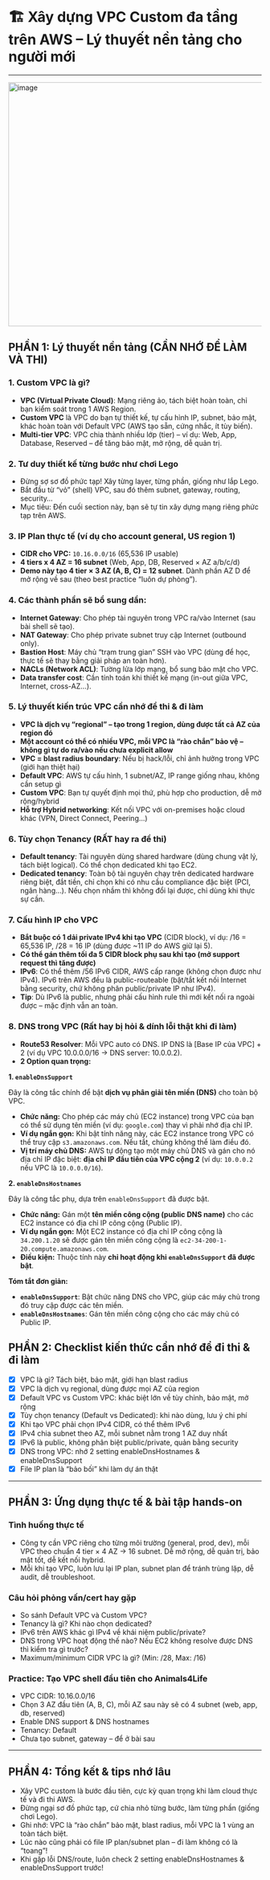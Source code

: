 # 🏗️ Xây dựng VPC Custom đa tầng trên AWS – Lý thuyết nền tảng cho người mới

---
<img width="847" height="486" alt="image" src="https://github.com/user-attachments/assets/52822379-dfdb-4246-9397-24d99471d87f" />

## PHẦN 1: Lý thuyết nền tảng (CẦN NHỚ ĐỂ LÀM VÀ THI)

### 1. **Custom VPC là gì?**
- **VPC (Virtual Private Cloud)**: Mạng riêng ảo, tách biệt hoàn toàn, chỉ bạn kiểm soát trong 1 AWS Region.
- **Custom VPC** là VPC do bạn tự thiết kế, tự cấu hình IP, subnet, bảo mật, khác hoàn toàn với Default VPC (AWS tạo sẵn, cứng nhắc, ít tùy biến).
- **Multi-tier VPC**: VPC chia thành nhiều lớp (tier) – ví dụ: Web, App, Database, Reserved – để tăng bảo mật, mở rộng, dễ quản trị.

### 2. **Tư duy thiết kế từng bước như chơi Lego**
- Đừng sợ sơ đồ phức tạp! Xây từng layer, từng phần, giống như lắp Lego.
- Bắt đầu từ “vỏ” (shell) VPC, sau đó thêm subnet, gateway, routing, security…
- Mục tiêu: Đến cuối section này, bạn sẽ tự tin xây dựng mạng riêng phức tạp trên AWS.

### 3. **IP Plan thực tế (ví dụ cho account general, US region 1)**
- **CIDR cho VPC:** `10.16.0.0/16` (65,536 IP usable)
- **4 tiers x 4 AZ = 16 subnet** (Web, App, DB, Reserved × AZ a/b/c/d)
- **Demo này tạo 4 tier × 3 AZ (A, B, C) = 12 subnet**. Dành phần AZ D để mở rộng về sau (theo best practice “luôn dự phòng”).

### 4. **Các thành phần sẽ bổ sung dần:**
- **Internet Gateway**: Cho phép tài nguyên trong VPC ra/vào Internet (sau bài shell sẽ tạo).
- **NAT Gateway**: Cho phép private subnet truy cập Internet (outbound only).
- **Bastion Host**: Máy chủ “trạm trung gian” SSH vào VPC (dùng để học, thực tế sẽ thay bằng giải pháp an toàn hơn).
- **NACLs (Network ACL)**: Tường lửa lớp mạng, bổ sung bảo mật cho VPC.
- **Data transfer cost**: Cần tính toán khi thiết kế mạng (in-out giữa VPC, Internet, cross-AZ…).

### 5. **Lý thuyết kiến trúc VPC cần nhớ để thi & đi làm**
- **VPC là dịch vụ “regional” – tạo trong 1 region, dùng được tất cả AZ của region đó**
- **Một account có thể có nhiều VPC, mỗi VPC là “rào chắn” bảo vệ – không gì tự do ra/vào nếu chưa explicit allow**
- **VPC = blast radius boundary**: Nếu bị hack/lỗi, chỉ ảnh hưởng trong VPC (giới hạn thiệt hại)
- **Default VPC**: AWS tự cấu hình, 1 subnet/AZ, IP range giống nhau, không cần setup gì
- **Custom VPC**: Bạn tự quyết định mọi thứ, phù hợp cho production, dễ mở rộng/hybrid
- **Hỗ trợ Hybrid networking**: Kết nối VPC với on-premises hoặc cloud khác (VPN, Direct Connect, Peering...)

### 6. **Tùy chọn Tenancy (RẤT hay ra đề thi)**
- **Default tenancy**: Tài nguyên dùng shared hardware (dùng chung vật lý, tách biệt logical). Có thể chọn dedicated khi tạo EC2.
- **Dedicated tenancy**: Toàn bộ tài nguyên chạy trên dedicated hardware riêng biệt, đắt tiền, chỉ chọn khi có nhu cầu compliance đặc biệt (PCI, ngân hàng…). Nếu chọn nhầm thì không đổi lại được, chỉ dùng khi thực sự cần.

### 7. **Cấu hình IP cho VPC**
- **Bắt buộc có 1 dải private IPv4 khi tạo VPC** (CIDR block), ví dụ: /16 = 65,536 IP, /28 = 16 IP (dùng được ~11 IP do AWS giữ lại 5).
- **Có thể gán thêm tối đa 5 CIDR block phụ sau khi tạo (mở support request thì tăng được)**
- **IPv6**: Có thể thêm /56 IPv6 CIDR, AWS cấp range (không chọn được như IPv4). IPv6 trên AWS đều là public-routeable (bật/tắt kết nối Internet bằng security, chứ không phân public/private IP như IPv4).
- **Tip**: Dù IPv6 là public, nhưng phải cấu hình rule thì mới kết nối ra ngoài được – mặc định vẫn an toàn.

### 8. **DNS trong VPC (Rất hay bị hỏi & dính lỗi thật khi đi làm)**
- **Route53 Resolver**: Mỗi VPC auto có DNS. IP DNS là [Base IP của VPC] + 2 (ví dụ VPC 10.0.0.0/16 → DNS server: 10.0.0.2).
- **2 Option quan trọng:**

 **1. `enableDnsSupport`**

Đây là công tắc chính để bật **dịch vụ phân giải tên miền (DNS)** cho toàn bộ VPC.

* **Chức năng:** Cho phép các máy chủ (EC2 instance) trong VPC của bạn có thể sử dụng tên miền (ví dụ: `google.com`) thay vì phải nhớ địa chỉ IP.
* **Ví dụ ngắn gọn:** Khi bật tính năng này, các EC2 instance trong VPC có thể truy cập `s3.amazonaws.com`. Nếu tắt, chúng không thể làm điều đó.
* **Vị trí máy chủ DNS:** AWS tự động tạo một máy chủ DNS và gán cho nó địa chỉ IP đặc biệt: **địa chỉ IP đầu tiên của VPC cộng 2** (ví dụ: `10.0.0.2` nếu VPC là `10.0.0.0/16`).



 **2. `enableDnsHostnames`**

Đây là công tắc phụ, dựa trên `enableDnsSupport` đã được bật.

* **Chức năng:** Gán một **tên miền công cộng (public DNS name)** cho các EC2 instance có địa chỉ IP công cộng (Public IP).
* **Ví dụ ngắn gọn:** Một EC2 instance có địa chỉ IP công cộng là `34.200.1.20` sẽ được gán tên miền công cộng là `ec2-34-200-1-20.compute.amazonaws.com`.
* **Điều kiện:** Thuộc tính này **chỉ hoạt động khi `enableDnsSupport` đã được bật**.


 **Tóm tắt đơn giản:**

-   **`enableDnsSupport`**: Bật chức năng DNS cho VPC, giúp các máy chủ trong đó truy cập được các tên miền.
-   **`enableDnsHostnames`**: Gán tên miền công cộng cho các máy chủ có Public IP.


## PHẦN 2: Checklist kiến thức cần nhớ để đi thi & đi làm

- [x] VPC là gì? Tách biệt, bảo mật, giới hạn blast radius
- [x] VPC là dịch vụ regional, dùng được mọi AZ của region
- [x] Default VPC vs Custom VPC: khác biệt lớn về tùy chỉnh, bảo mật, mở rộng
- [x] Tùy chọn tenancy (Default vs Dedicated): khi nào dùng, lưu ý chi phí
- [x] Khi tạo VPC phải chọn IPv4 CIDR, có thể thêm IPv6
- [x] IPv4 chia subnet theo AZ, mỗi subnet nằm trong 1 AZ duy nhất
- [x] IPv6 là public, không phân biệt public/private, quản bằng security
- [x] DNS trong VPC: nhớ 2 setting enableDnsHostnames & enableDnsSupport
- [x] File IP plan là “bảo bối” khi làm dự án thật

---

## PHẦN 3: Ứng dụng thực tế & bài tập hands-on

### **Tình huống thực tế**
- Công ty cần VPC riêng cho từng môi trường (general, prod, dev), mỗi VPC theo chuẩn 4 tier × 4 AZ → 16 subnet. Dễ mở rộng, dễ quản trị, bảo mật tốt, dễ kết nối hybrid.
- Mỗi khi tạo VPC, luôn lưu lại IP plan, subnet plan để tránh trùng lặp, dễ audit, dễ troubleshoot.

### **Câu hỏi phỏng vấn/cert hay gặp**
- So sánh Default VPC và Custom VPC?
- Tenancy là gì? Khi nào chọn dedicated?
- IPv6 trên AWS khác gì IPv4 về khái niệm public/private?
- DNS trong VPC hoạt động thế nào? Nếu EC2 không resolve được DNS thì kiểm tra gì trước?
- Maximum/minimum CIDR VPC là gì? (Min: /28, Max: /16)

### **Practice: Tạo VPC shell đầu tiên cho Animals4Life**
- VPC CIDR: 10.16.0.0/16
- Chọn 3 AZ đầu tiên (A, B, C), mỗi AZ sau này sẽ có 4 subnet (web, app, db, reserved)
- Enable DNS support & DNS hostnames
- Tenancy: Default
- Chưa tạo subnet, gateway – để ở bài sau

---

## PHẦN 4: Tổng kết & tips nhớ lâu

- Xây VPC custom là bước đầu tiên, cực kỳ quan trọng khi làm cloud thực tế và đi thi AWS.
- Đừng ngại sơ đồ phức tạp, cứ chia nhỏ từng bước, làm từng phần (giống chơi Lego).
- Ghi nhớ: VPC là “rào chắn” bảo mật, blast radius, mỗi VPC là 1 vùng an toàn tách biệt.
- Lúc nào cũng phải có file IP plan/subnet plan – đi làm không có là “toang”!
- Khi gặp lỗi DNS/route, luôn check 2 setting enableDnsHostnames & enableDnsSupport trước!


